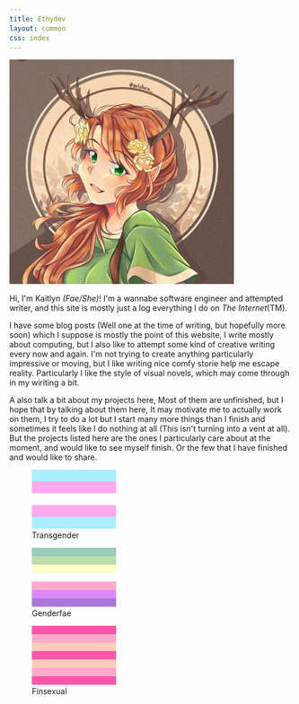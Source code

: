 ```yaml
---
title: Ethydev
layout: common
css: index
---
```


![Kaitlyn Ethylia](./resources/pfp.png)

Hi, I'm Kaitlyn *(Fae/She)*! I'm a wannabe software engineer
and attempted writer, and this site is mostly just a log everything I
do on *The Internet*(TM).

I have some blog posts (Well one at the time of writing, but
hopefully more soon) which I suppose is mostly the point of this
website, I write mostly about computing, but I also like to attempt
some kind of creative writing every now and again. I'm not trying to
create anything particularly impressive or moving, but I like writing
nice comfy storie help me escape reality. Particularly I like the
style of visual novels, which may come through in my wiriting a bit.

A also talk a bit about my projects here, Most of them are
unfinished, but I hope that by talking about them here, It may
motivate me to actually work on them, I try to do a lot but I start
many more things than I finish and sometimes it feels like I do
nothing at all (This isn't turning into a vent at all). But the
projects listed here are the ones I particularly care about at the
moment, and would like to see myself finish. Or the few that I have
finished and would like to share.

<div>
<figure>
<svg width="150" height="105">
	<rect width="100%" y="00" height="21" fill="#AEF" />
	<rect width="100%" y="21" height="21" fill="#FAE" />
	<rect width="100%" y="42" height="21" fill="#FFF" />
	<rect width="100%" y="63" height="21" fill="#FAE" />
	<rect width="100%" y="84" height="21" fill="#AEF" />
</svg>
<figcaption>
Transgender
</figcaption>
</figure>

<figure>
<svg width="150" height="105">
	<rect width="100%" y="00" height="15" fill="#9CB" />
	<rect width="100%" y="15" height="15" fill="#BDA" />
	<rect width="100%" y="30" height="15" fill="#FFC" />
	<rect width="100%" y="45" height="15" fill="#FFF" />
	<rect width="100%" y="60" height="15" fill="#FAC" />
	<rect width="100%" y="75" height="15" fill="#D8F" />
	<rect width="100%" y="90" height="15" fill="#A7D" />
</svg>
<figcaption>
Genderfae
</figcaption>
</figure>

<figure>
<svg width="150" height="105">
	<rect width="100%" y="00" height="15" fill="#F5A" />
	<rect width="100%" y="15" height="15" fill="#FAC" />
	<rect width="100%" y="30" height="15" fill="#FCB" />
	<rect width="100%" y="45" height="15" fill="#F5A" />
	<rect width="100%" y="60" height="15" fill="#FCB" />
	<rect width="100%" y="75" height="15" fill="#FAC" />
	<rect width="100%" y="90" height="15" fill="#F5A" />
</svg>
<figcaption>
Finsexual
</figcaption>
</figure>
</div>
